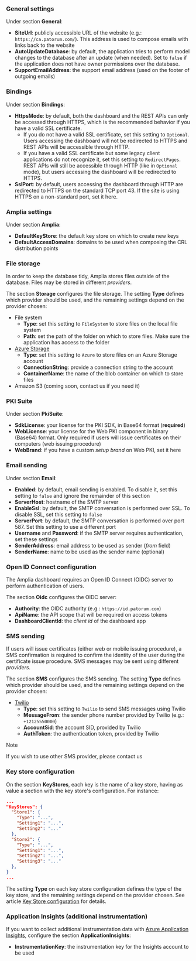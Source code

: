 ﻿### General settings

Under section **General**:

* **SiteUrl**: publicly accessible URL of the website (e.g.: `https://ca.patorum.com/`). This address is used to compose emails with links back to the website 
* **AutoUpdateDatabase**: by default, the application tries to perform model changes to the database after an update (when needed). Set to `false` if the application does not have owner permissions over the database.
* **SupportEmailAddress**: the support email address (used on the footer of outgoing emails)

### Bindings

Under section **Bindings**:

* **HttpsMode**: by default, both the dashboard and the REST APIs can only be accessed through HTTPS, which is the recommended behavior if you have a valid SSL certificate.
  * If you do not have a valid SSL certificate, set this setting to `Optional`. Users accessing the dashboard will not be redirected to HTTPS and REST APIs will be accessible through HTTP.
  * If you have a valid SSL certificate but some legacy client applications do not recognize it, set this setting to `RedirectPages`. REST APIs will still be accessible through HTTP (like in `Optional` mode), but users accessing the dashboard will be redirected to HTTPS.
* **SslPort**: by default, users accessing the dashboard through HTTP are redirected to HTTPS on the standard TCP port 43. If the site is using HTTPS on a non-standard port, set it here.

### Amplia settings

Under section **Amplia**:

* **DefaultKeyStore**: the default key store on which to create new keys
* **DefaultAccessDomains**: domains to be used when composing the CRL distribution points

### File storage

In order to keep the database tidy, Amplia stores files outside of the database. Files may be stored in different *providers*.

The section **Storage** configures the file storage. The setting **Type** defines which provider should be used, and the remaining settings depend on the provider chosen:

* File system
  * **Type**: set this setting to `FileSystem` to store files on the local file system
  * **Path**: set the path of the folder on which to store files. Make sure the application has access to the folder
* [Azure Storage](https://azure.microsoft.com/en-us/services/storage/)
  * **Type**: set this setting to `Azure` to store files on an Azure Storage account
  * **ConnectionString**: provide a connection string to the account
  * **ContainerName**: the name of the blob container on which to store files <!-- TODO: Azure container name restrictions -->
* Amazon S3 (coming soon, contact us if you need it)

### PKI Suite

Under section **PkiSuite**:

* **SdkLicense**: your license for the PKI SDK, in Base64 format (**required**)
* **WebLicense**: your license for the Web PKI component in binary (Base64) format. Only required if users will issue certificates on their computers (web issuing procedure)
* **WebBrand**: if you have a custom *setup brand* on Web PKI, set it here

### Email sending

Under section **Email**:

* **Enabled**: by default, email sending is enabled. To disable it, set this setting to `false` and ignore the remainder of this section
* **ServerHost**: hostname of the SMTP server
* **EnableSsl**: by default, the SMTP conversation is performed over SSL. To disable SSL, set this setting to `false`
* **ServerPort**: by default, the SMTP conversation is performed over port 587. Set this setting to use a different port
* **Username** and **Password**: if the SMTP server requires authentication, set these settings
* **SenderAddress**: email address to be used as sender (*from* field)
* **SenderName**: name to be used as the sender name (optional)

### Open ID Connect configuration

The Amplia dashboard requires an Open ID Connect (OIDC) server to perform authentication of users.

The section **Oidc** configures the OIDC server:

* **Authority**: the OIDC authority (e.g.: `https://id.patorum.com`)
* **ApiName**: the API scope that will be required on access tokens
* **DashboardClientId**: the *client id* of the dashboard app

### SMS sending

If users will issue certificates (either web or mobile issuing procedure), a SMS confirmation is required to confirm the identity of the user during the
certificate issue procedure. SMS messages may be sent using different *providers*.

The section **SMS** configures the SMS sending. The setting **Type** defines which provider should be used, and the remaining settings depend on the provider chosen:

* [Twilio](https://www.twilio.com/)
  * **Type**: set this setting to `Twilio` to send SMS messages using Twilio
  * **MessageFrom**: the sender phone number provided by Twilio (e.g.: `+12125550000`)
  * **AccountSid**: the account SID, provided by Twilio
  * **AuthToken**: the authentication token, provided by Twilio

> [!NOTE]
> If you wish to use other SMS provider, please contact us

### Key store configuration

On the section **KeyStores**, each key is the name of a key store, having as value a section with the key store's configuration. For instance:

```json
...
"KeyStores": {
  "Store1": {
    "Type": "...",
    "Setting1": "...",
    "Setting2": "..."
  },
  "Store2": {
    "Type": "...",
    "Setting1": "...",
    "Setting2": "...",
    "Setting3": "..."
  },
}
...
```

The setting **Type** on each key store configuration defines the type of the key store, and the remaining settings depend on the provider chosen. See article [Key Store configuration](key-stores/index.md) for details.

### Application Insights (additional instrumentation)

If you want to collect additional instrumentation data with [Azure Application Insights](https://docs.microsoft.com/en-us/azure/azure-monitor/app/app-insights-overview), configure
the section **ApplicationInsights**:

* **InstrumentationKey**: the instrumentation key for the Insights account to be used
